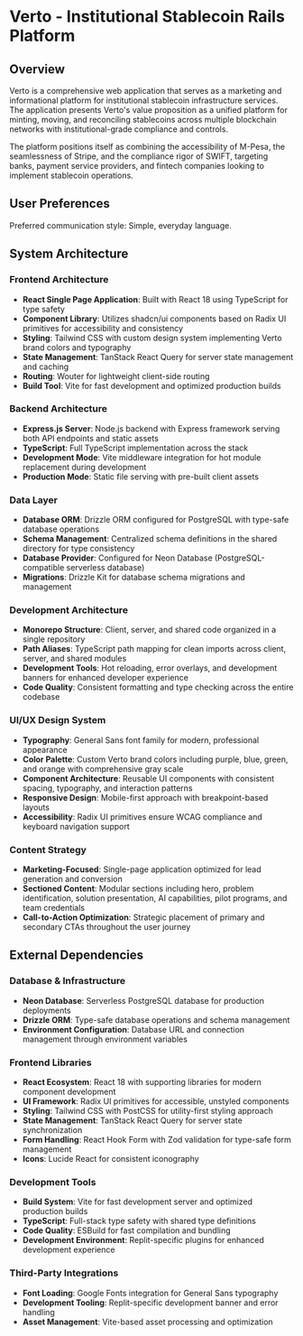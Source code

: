 # Verto - Institutional Stablecoin Rails Platform

## Overview

Verto is a comprehensive web application that serves as a marketing and informational platform for institutional stablecoin infrastructure services. The application presents Verto's value proposition as a unified platform for minting, moving, and reconciling stablecoins across multiple blockchain networks with institutional-grade compliance and controls.

The platform positions itself as combining the accessibility of M-Pesa, the seamlessness of Stripe, and the compliance rigor of SWIFT, targeting banks, payment service providers, and fintech companies looking to implement stablecoin operations.

## User Preferences

Preferred communication style: Simple, everyday language.

## System Architecture

### Frontend Architecture
- **React Single Page Application**: Built with React 18 using TypeScript for type safety
- **Component Library**: Utilizes shadcn/ui components based on Radix UI primitives for accessibility and consistency
- **Styling**: Tailwind CSS with custom design system implementing Verto brand colors and typography
- **State Management**: TanStack React Query for server state management and caching
- **Routing**: Wouter for lightweight client-side routing
- **Build Tool**: Vite for fast development and optimized production builds

### Backend Architecture
- **Express.js Server**: Node.js backend with Express framework serving both API endpoints and static assets
- **TypeScript**: Full TypeScript implementation across the stack
- **Development Mode**: Vite middleware integration for hot module replacement during development
- **Production Mode**: Static file serving with pre-built client assets

### Data Layer
- **Database ORM**: Drizzle ORM configured for PostgreSQL with type-safe database operations
- **Schema Management**: Centralized schema definitions in the shared directory for type consistency
- **Database Provider**: Configured for Neon Database (PostgreSQL-compatible serverless database)
- **Migrations**: Drizzle Kit for database schema migrations and management

### Development Architecture
- **Monorepo Structure**: Client, server, and shared code organized in a single repository
- **Path Aliases**: TypeScript path mapping for clean imports across client, server, and shared modules
- **Development Tools**: Hot reloading, error overlays, and development banners for enhanced developer experience
- **Code Quality**: Consistent formatting and type checking across the entire codebase

### UI/UX Design System
- **Typography**: General Sans font family for modern, professional appearance
- **Color Palette**: Custom Verto brand colors including purple, blue, green, and orange with comprehensive gray scale
- **Component Architecture**: Reusable UI components with consistent spacing, typography, and interaction patterns
- **Responsive Design**: Mobile-first approach with breakpoint-based layouts
- **Accessibility**: Radix UI primitives ensure WCAG compliance and keyboard navigation support

### Content Strategy
- **Marketing-Focused**: Single-page application optimized for lead generation and conversion
- **Sectioned Content**: Modular sections including hero, problem identification, solution presentation, AI capabilities, pilot programs, and team credentials
- **Call-to-Action Optimization**: Strategic placement of primary and secondary CTAs throughout the user journey

## External Dependencies

### Database & Infrastructure
- **Neon Database**: Serverless PostgreSQL database for production deployments
- **Drizzle ORM**: Type-safe database operations and schema management
- **Environment Configuration**: Database URL and connection management through environment variables

### Frontend Libraries
- **React Ecosystem**: React 18 with supporting libraries for modern component development
- **UI Framework**: Radix UI primitives for accessible, unstyled components
- **Styling**: Tailwind CSS with PostCSS for utility-first styling approach
- **State Management**: TanStack React Query for server state synchronization
- **Form Handling**: React Hook Form with Zod validation for type-safe form management
- **Icons**: Lucide React for consistent iconography

### Development Tools
- **Build System**: Vite for fast development server and optimized production builds
- **TypeScript**: Full-stack type safety with shared type definitions
- **Code Quality**: ESBuild for fast compilation and bundling
- **Development Environment**: Replit-specific plugins for enhanced development experience

### Third-Party Integrations
- **Font Loading**: Google Fonts integration for General Sans typography
- **Development Tooling**: Replit-specific development banner and error handling
- **Asset Management**: Vite-based asset processing and optimization